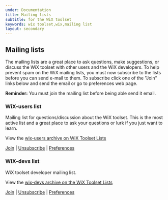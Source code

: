 ```yaml
---
under: Documentation
title: Mailing lists
subtitle: for the WiX toolset
keywords: wix toolset,wix,mailing list
layout: secondary
---
```


## Mailing lists

The mailing lists are a great place to ask questions, make suggestions, or discuss the WiX toolset with other users and the WiX developers. 
To help prevent spam on the WiX mailing lists, you must now subscribe to the lists before you can send e-mail to them. 
To subscribe click one of the "Join" links below and send the email or go to preferences web page.

**Reminder:** You must join the mailing list before being able send it email.


<h3 id="wix-users">WiX-users list</h3>

Mailing list for questions/discussion about the WiX toolset. This is the most active list and a great place to ask your questions
or lurk if you just want to learn.

View the [wix-users archive on WiX Toolset Lists](http://lists.wixtoolset.org/pipermail/wix-users-wixtoolset.org/)

[Join](mailto:wix-users-request@lists.wixtoolset.org?subject=subscribe) | [Unsubscribe](mailto:wix-users-unsubscribe@lists.wixtoolset.org?subject=unsubscribe) | [Preferences](http://lists.wixtoolset.org/listinfo.cgi/wix-users-wixtoolset.org)


<h3 id="wix-devs">WiX-devs list</h3>

WiX toolset developer mailing list.

View the [wix-devs archive on the WiX Toolset Lists](http://lists.wixtoolset.org/pipermail/wix-devs-wixtoolset.org/)

[Join](mailto:wix-devs-subscribe@lists.wixtoolset.org?subject=subscribe) | [Unsubscribe](mailto:wix-devs-unsubscribe@lists.wixtoolset.org?subject=unsubscribe) | [Preferences](http://lists.wixtoolset.org/listinfo.cgi/wix-devs-wixtoolset.org)
